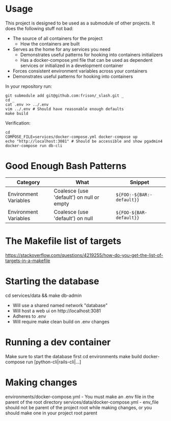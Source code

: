 # Usage

This project is designed to be used as a submodule of other projects. It does the following stuff not bad:
- The source of all containers for the project
  - How the containers are built
- Serves as the home for any services you need
  - Demonstrates useful patterns for hooking into containers initializers
  - Has a docker-compose.yml file that can be used as dependent services or initialized in a development container
- Forces consistent environment variables across your containers
- Demonstrates useful patterns for hooking into containers

In your repository run:
```
git submodule add git@github.com:frison/_slash.git _
cd _
cat .env >> ../.env
vim ../.env # Should have reasonable enough defaults
make build
```

Verification:
```
cd _
COMPOSE_FILE=services/docker-compose.yml docker-compose up
echo "http://localhost:3081" # Should be accessible and show pgadmin4
docker-compose run db-cli
```

# Good Enough Bash Patterns

|Category|What|Snippet|
|---|---|---|
|Environment Variables|Coalesce (use 'default') on null or empty|`${FOO:-${BAR:-default}}`|
|Environment Variables|Coalesce (use 'default') on null|`${FOO-${BAR-default}}`|

# The Makefile list of targets
https://stackoverflow.com/questions/4219255/how-do-you-get-the-list-of-targets-in-a-makefile

# Starting the database
cd services/data && make db-admin
- Will use a shared named network "database"
- Will host a web ui on http://localhost:3081
- Adheres to .env
- Will require make clean build on .env changes

# Running a dev container
Make sure to start the database first
cd environments
make build
docker-compose run [python-cli|rails-cli|...]

# Making changes

environments/docker-compose.yml
    - You must make an .env file in the parent of the root directory
services/data/docker-compose.yml
    - env_file should not be parent of the project root while making changes, or you should make one in your project root parent